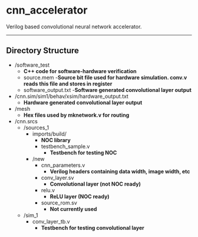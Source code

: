 cnn_accelerator
================
Verilog based convolutional neural network accelerator.

------------


Directory Structure
-------------------
- /software_test
	- **C++ code for software-hardware verification**
	- source.mem
		-**Source bit file used for hardware simulation. conv.v reads this file and stores in register**
	- software_output.txt
		-**Software generated convolutional layer output**
- /cnn.sim/sim1/behav/xsim/hardware_output.txt
	- **Hardware generated convolutional layer output**
- /mesh
	- **Hex files used by mknetwork.v for routing**
- /cnn.srcs
	- /sources_1
		- imports/build/
			- **NOC library**
			-  testbench_sample.v
				- **Testbench for testing NOC**
		- /new
			- cnn_parameters.v
				- **Verilog headers containing data width, image width, etc**
			- conv_layer.sv
				- **Convolutional layer (not NOC ready)**
			- relu.v
				 - **ReLU layer (NOC ready)**
			- source_rom.sv
				 - **Not currently used**
	- /sim_1
		- conv_layer_tb.v
		 	- **Testbench for testing convolutional layer** 
